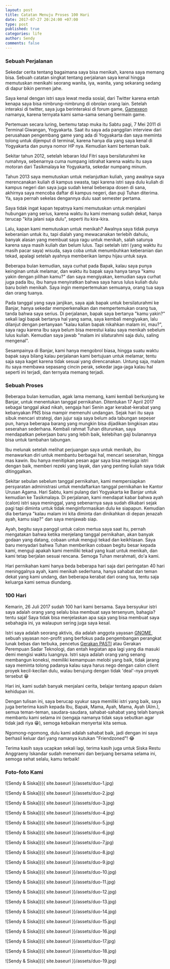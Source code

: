 ```yaml
---
layout: post
title: Catatan Menuju Proses 100 Hari
date: 2017-07-27 20:24:00 +07:00
type: post
published: true
categories: life
author: Sendy
comments: false
---
```


### Sebuah Perjalanan

Sekedar cerita tentang bagaimana saya bisa menikah, karena saya memang bisa. Sebuah catatan singkat tentang perjalanan saya kenal hingga memutuskan menikahi seorang wanita, iya, wanita, yang sekarang sedang di dapur bikin permen jahe.

Saya kenal dengan istri saya lewat media sosial, dari Twitter karena entah kenapa saya bisa nimbrung-nimbrung di obrolan orang lain. Setelah interaksi di twitter, saya juga berinteraksi di forum game, [Gamexeon](http://gamexeon.com/forum/) namanya, karena ternyata kami sama-sama senang bermain game.

Pertemuan secara luring, bertemu tatap muka itu Sabtu pagi, 7 Mei 2011 di Terminal Giwangan, Yogyakarta. Saat itu saya ada panggilan interview dari perusahaan pengembang game yang ada di Yogyakarta dan saya meminta tolong untuk dijemput di terminal, karena hanya dia yang saya kenal di Yogyakarta dan punya nomor HP nya. Kemudian kami berteman baik.

Sekitar tahun 2012, setelah lebaran Idul Fitri saya bersilaturahmi ke rumahnya, sebenarnya cuma numpang istirahat karena waktu itu saya motoran dari Tasikmalaya ke Yogyakarta, sekedar numpang minum.

Tahun 2013 saya memutuskan untuk melanjutkan kuliah, yang awalnya saya merencanakan kuliah di kampus swasta, tapi karena istri saya dulu kuliah di kampus negeri dan saya juga sudah kenal beberapa dosen di sana, akhirnya saya mencoba daftar di kampus negeri, dan puji Tuhan diterima. Ya, saya pernah sekelas dengannya dulu saat semester pertama.

Saya tidak ingat kapan tepatnya kami memutuskan untuk menjalani hubungan yang serius, karena waktu itu kami memang sudah dekat, hanya terucap "kita jalani saja dulu", seperti itu kira-kira.

Lalu, kapan kami memutuskan untuk menikah? Awalnya saya tidak punya keberanian untuk itu, tapi dialah yang mewacanakan terlebih dahulu, banyak alasan yang membuat saya ragu untuk menikah, salah satunya karena saya masih kuliah dan belum lulus. Tapi setelah istri (yang waktu itu masih pacar saya) wisuda, saya coba untuk menumbuhkan keberanian dan tekad, apalagi setelah ayahnya memberikan lampu hijau untuk saya.

Beberapa bulan kemudian, saya curhat pada Bapak, kalau saya punya keinginan untuk melamar, dan waktu itu bapak saya hanya tanya "kamu yakin dengan pilihan kamu?" dan saya mengiyakan, kemudian saya curhat juga pada Ibu, ibu hanya menyiratkan bahwa saya harus lulus kuliah dulu baru boleh menikah. Saya ingin mempertemukan semuanya, orang tua saya dan orang tuanya.

Pada tanggal yang saya janjikan, saya ajak bapak untuk bersilaturahmi ke Banjar, hanya sekedar memperkenalkan dan mempertemukan orang tua, tanda bahwa saya serius. Di perjalanan, bapak saya bertanya "kamu yakin?" sekali lagi bapak bertanya hal yang sama, saya kembali mengiyakan, lalu dilanjut dengan pertanyaan "kalau kalian bapak nikahkan malam ini, mau?", saya ragu karena Ibu saya belum bisa merestui kalau saya menikah sebelum lulus kuliah. Kemudian saya jawab "malam ini silaturahmi saja dulu, saling mengenal".

Sesampainya di Banjar, kami hanya mengobrol biasa, hingga suatu waktu bapak saya bilang kalau perjalanan kami bertujuan untuk melamar, tentu saja saya kaget karena tidak sesuai yang direncanakan. Untung saja, malam itu saya membawa sepasang cincin perak, sekedar jaga-jaga kalau hal seperti ini terjadi, dan ternyata memang terjadi.

### Sebuah Proses

Beberapa bulan kemudian, agak lama memang, kami kembali berkunjung ke Banjar, untuk menentukan tanggal pernikahan. Ditentukan 17 April 2017 sebagai tanggal akad nikah, sengaja hari Senin agar kerabat-kerabat yang kebanyakan PNS bisa mampir memenuhi undangan. Sejak hari itu saya sibuk mencari strategi, dan jujur saja saya belum ada tabungan sepeser pun, hanya beberapa barang yang mungkin bisa dijadikan bingkisan atau seserahan sederhana. Kembali rahmat Tuhan diturunkan, saya mendapatkan pekerjaan baru yang lebih baik, kelebihan gaji bulanannya bisa untuk tambahan tabungan.

Ibu melunak setelah melihat perjuangan saya untuk menikah, ibu menawarkan diri untuk membantu berbagai hal, mencari seserahan, hingga mas kawin. Ibu hanya menitipkan pesan agar saya bisa menjaga istri dengan baik, memberi rezeki yang layak, dan yang penting kuliah saya tidak ditinggalkan.

Sekitar sebulan sebelum tanggal pernikahan, kami mempersiapkan persyaratan administrasi untuk mendaftarkan tanggal pernikahan ke Kantor Urusan Agama. Hari Sabtu, kami pulang dari Yogyakarta ke Banjar untuk kemudian ke Tasikmalaya. Di perjalanan, kami mendapat kabar bahwa ayah (calon) istri saya meninggal, yang sebenarnya saya sudah dikabari sejak pagi tapi diminta untuk tidak menginformasikan dulu ke siapapun. Kemudian dia bertanya "kalau malam ini kita diminta dan dinikahkan di depan jenazah ayah, kamu siap?" dan saya menjawab siap.

Ayah, begitu saya panggil untuk calon mertua saya saat itu, pernah mengatakan bahwa ketika menjelang tanggal pernikahan, akan banyak godaan yang datang, cobaan untuk menguji tekad dan keikhlasan. Saya baru menyadari bahwa Tuhan memberikan cobaan begitu besar kepada kami, menguji apakah kami memiliki tekad yang kuat untuk menikah, dan kami tetap berjalan sesuai rencana. Semoga Tuhan merahmati, do'a kami.

Hari pernikahan kami hanya beda beberapa hari saja dari peringatan 40 hari meninggalnya ayah, kami menikah sederhana, hanya sahabat dan teman dekat yang kami undang, dan beberapa kerabat dari orang tua, tentu saja keluarga kami semua diundang.

### 100 Hari

Kemarin, 26 Juli 2017 sudah 100 hari kami bersama. Saya bersyukur istri saya adalah orang yang selalu bisa membuat saya tersenyum, bahagia? tentu saja! Saya tidak bisa menjelaskan apa saja yang bisa membuat saya sebahagia ini, ya walaupun sering juga saya kesal.

Istri saya adalah seorang aktivis, dia adalah anggota yayasan [GNOME](https://www.gnome.org/), sebuah yayasan non-profit yang berfokus pada pengembangan perangkat lunak bebas dan terbuka, pencetus [Gerakan PASTI](https://gerakanpasti.wordpress.com/) atau Gerakan Perempuan Sadar Teknologi, dan entah kegiatan apa lagi yang dia masuki demi mengisi waktu luangnya. Istri saya adalah orang yang senang membangun koneksi, memiliki kemampuan melobi yang baik, tidak jarang saya meminta tolong padanya kalau saya harus nego dengan calon client proyek kecil-kecilan dulu, walau berujung dengan tidak 'deal'-nya proyek tersebut :grin:

Hari ini, kami sudah banyak menjalani cerita, belajar tentang apapun dalam kehidupan ini.

Dengan tulisan ini, saya berucap syukur saya memiliki istri yang baik, saya juga berterima kasih kepada Ibu, Bapak, Mama, Ayah, Mama, Ayah (Alm.), semua teman-teman, saudara-saudara, sahabat-sahabat yang telah banyak membantu kami selama ini (sengaja namanya tidak saya sebutkan agar tidak jadi riya :grin:), semoga kebaikan menyertai kita semua.

Ngomong-ngomong, dulu kami adalah sahabat baik, jadi dengan ini saya berhasil keluar dari yang namanya kutukan "Friendzoned"! :joy:

Terima kasih saya ucapkan sekali lagi, terima kasih juga untuk Siska Restu Anggraeny Iskandar sudah menemani dan berjuang bersama selama ini, semoga sehat selalu, kamu terbaik!

### Foto-foto Kami

![Sendy & Siska]({{ site.baseurl }}/assets/duo-1.jpg)

![Sendy & Siska]({{ site.baseurl }}/assets/duo-2.jpg)

![Sendy & Siska]({{ site.baseurl }}/assets/duo-3.jpg)

![Sendy & Siska]({{ site.baseurl }}/assets/duo-4.jpg)

![Sendy & Siska]({{ site.baseurl }}/assets/duo-5.jpg)

![Sendy & Siska]({{ site.baseurl }}/assets/duo-6.jpg)

![Sendy & Siska]({{ site.baseurl }}/assets/duo-7.jpg)

![Sendy & Siska]({{ site.baseurl }}/assets/duo-8.jpg)

![Sendy & Siska]({{ site.baseurl }}/assets/duo-9.jpg)

![Sendy & Siska]({{ site.baseurl }}/assets/duo-10.jpg)

![Sendy & Siska]({{ site.baseurl }}/assets/duo-11.jpg)

![Sendy & Siska]({{ site.baseurl }}/assets/duo-12.jpg)

![Sendy & Siska]({{ site.baseurl }}/assets/duo-13.jpg)

![Sendy & Siska]({{ site.baseurl }}/assets/duo-14.jpg)

![Sendy & Siska]({{ site.baseurl }}/assets/duo-15.jpg)

![Sendy & Siska]({{ site.baseurl }}/assets/duo-16.jpg)

![Sendy & Siska]({{ site.baseurl }}/assets/duo-17.jpg)

![Sendy & Siska]({{ site.baseurl }}/assets/duo-18.jpg)

![Sendy & Siska]({{ site.baseurl }}/assets/duo-19.jpg)
